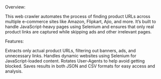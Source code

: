 Overview:

 This web crawler automates the process of finding product URLs across multiple e-commerce sites like Amazon, Flipkart, Ajio, and more. It’s built to handle JavaScript-heavy pages using Selenium and ensures that only real product links are captured while skipping ads and other irrelevant pages.

Features:

Extracts only actual product URLs, filtering out banners, ads, and unnecessary links.
Handles dynamic websites using Selenium for JavaScript-loaded content.
Rotates User-Agents to help avoid getting blocked.
Saves results in both JSON and CSV formats for easy access and analysis.
